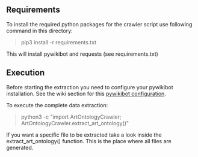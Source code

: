 ## Requirements

To install the required python packages for the crawler script use following command in this directory:
> pip3 install -r requirements.txt

This will install pywikibot and requests (see requirements.txt)

## Execution

Before starting the extraction you need to configure your pywikibot installation. See the wiki section for this [pywikibot configuration](https://github.com/hochschule-darmstadt/openartbrowser/wiki/Developer-guide#pywikibot-configuration).

To execute the complete data extraction:
> python3 -c "import ArtOntologyCrawler; ArtOntologyCrawler.extract_art_ontology()"

If you want a specific file to be extracted take a look inside the extract_art_ontology() function. This is the place where all files are generated.